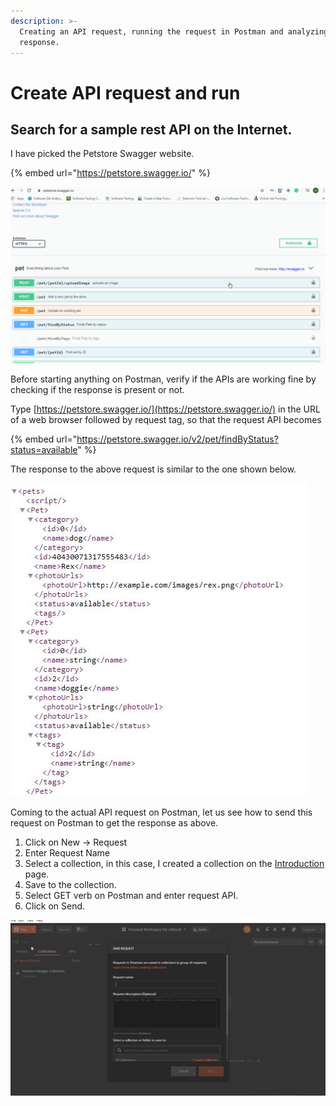 ```yaml
---
description: >-
  Creating an API request, running the request in Postman and analyzing the
  response.
---
```


# Create API request and run

## Search for a sample rest API on the Internet.

I have picked the Petstore Swagger website.

{% embed url="https://petstore.swagger.io/" %}

![Sample rest API site](.gitbook/assets/demosite.gif)

Before starting anything on Postman, verify if the APIs are working fine by checking if the response is present or not.

Type [https://petstore.swagger.io/](https://petstore.swagger.io/) in the URL of a web browser followed by request tag, so that the request API becomes 

{% embed url="https://petstore.swagger.io/v2/pet/findByStatus?status=available" %}

The response to the above request is similar to the one shown below.

![Response for web browser API request](.gitbook/assets/sampleresponse.jpg)

Coming to the actual API request on Postman, let us see how to send this request on Postman to get the response as above.

1. Click on New -&gt; Request
2. Enter Request Name
3. Select a collection, in this case, I created a collection on the [Introduction](./) page.
4. Save to the collection.
5. Select GET verb on Postman and enter request API.
6. Click on Send.

![Demo - First Request API for Postman](.gitbook/assets/firstrequest.gif)





